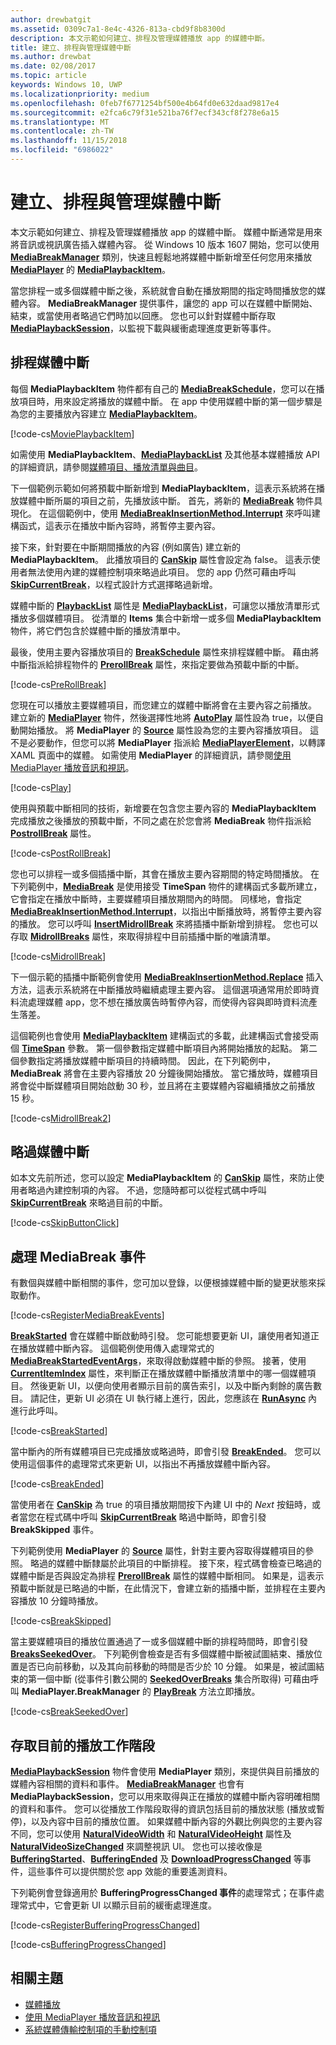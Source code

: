```yaml
---
author: drewbatgit
ms.assetid: 0309c7a1-8e4c-4326-813a-cbd9f8b8300d
description: 本文示範如何建立、排程及管理媒體播放 app 的媒體中斷。
title: 建立、排程與管理媒體中斷
ms.author: drewbat
ms.date: 02/08/2017
ms.topic: article
keywords: Windows 10, UWP
ms.localizationpriority: medium
ms.openlocfilehash: 0feb7f6771254bf500e4b64fd0e632daad9817e4
ms.sourcegitcommit: e2fca6c79f31e521ba76f7ecf343cf8f278e6a15
ms.translationtype: MT
ms.contentlocale: zh-TW
ms.lasthandoff: 11/15/2018
ms.locfileid: "6986022"
---
```

# <a name="create-schedule-and-manage-media-breaks"></a>建立、排程與管理媒體中斷

本文示範如何建立、排程及管理媒體播放 app 的媒體中斷。 媒體中斷通常是用來將音訊或視訊廣告插入媒體內容。 從 Windows 10 版本 1607 開始，您可以使用 [**MediaBreakManager**](https://msdn.microsoft.com/library/windows/apps/Windows.Media.Playback.MediaBreakManager) 類別，快速且輕鬆地將媒體中斷新增至任何您用來播放 [**MediaPlayer**](https://msdn.microsoft.com/library/windows/apps/Windows.Media.Playback.MediaPlayer) 的 [**MediaPlaybackItem**](https://msdn.microsoft.com/library/windows/apps/Windows.Media.Playback.MediaPlaybackItem)。


當您排程一或多個媒體中斷之後，系統就會自動在播放期間的指定時間播放您的媒體內容。 **MediaBreakManager** 提供事件，讓您的 app 可以在媒體中斷開始、結束，或當使用者略過它們時加以回應。 您也可以針對媒體中斷存取 [**MediaPlaybackSession**](https://msdn.microsoft.com/library/windows/apps/Windows.Media.Playback.MediaPlaybackSession)，以監視下載與緩衝處理進度更新等事件。

## <a name="schedule-media-breaks"></a>排程媒體中斷
每個 **MediaPlaybackItem** 物件都有自己的 [**MediaBreakSchedule**](https://msdn.microsoft.com/library/windows/apps/Windows.Media.Playback.MediaBreakSchedule)，您可以在播放項目時，用來設定將播放的媒體中斷。 在 app 中使用媒體中斷的第一個步驟是為您的主要播放內容建立 [**MediaPlaybackItem**](https://msdn.microsoft.com/library/windows/apps/Windows.Media.Playback.MediaPlaybackItem)。 

[!code-cs[MoviePlaybackItem](./code/MediaBreaks_RS1/cs/MainPage.xaml.cs#SnippetMoviePlaybackItem)]

如需使用 **MediaPlaybackItem**、[**MediaPlaybackList**](https://msdn.microsoft.com/library/windows/apps/Windows.Media.Playback.MediaPlaybackList) 及其他基本媒體播放 API 的詳細資訊，請參閱[媒體項目、播放清單與曲目](media-playback-with-mediasource.md)。

下一個範例示範如何將預載中斷新增到 **MediaPlaybackItem**，這表示系統將在播放媒體中斷所屬的項目之前，先播放該中斷。 首先，將新的 [**MediaBreak**](https://msdn.microsoft.com/library/windows/apps/Windows.Media.Playback.MediaBreak) 物件具現化。 在這個範例中，使用 [**MediaBreakInsertionMethod.Interrupt**](https://msdn.microsoft.com/library/windows/apps/Windows.Media.Playback.MediaBreakInsertionMethod) 來呼叫建構函式，這表示在播放中斷內容時，將暫停主要內容。 

接下來，針對要在中斷期間播放的內容 (例如廣告) 建立新的 **MediaPlaybackItem**。 此播放項目的 [**CanSkip**](https://msdn.microsoft.com/library/windows/apps/Windows.Media.Playback.MediaPlaybackItem.CanSkip) 屬性會設定為 false。 這表示使用者無法使用內建的媒體控制項來略過此項目。 您的 app 仍然可藉由呼叫 [**SkipCurrentBreak**](https://msdn.microsoft.com/library/windows/apps/Windows.Media.Playback.MediaBreakManager.SkipCurrentBreak)，以程式設計方式選擇略過新增。 

媒體中斷的 [**PlaybackList**](https://msdn.microsoft.com/library/windows/apps/Windows.Media.Playback.MediaBreak.PlaybackList) 屬性是 [**MediaPlaybackList**](https://msdn.microsoft.com/library/windows/apps/Windows.Media.Playback.MediaPlaybackList)，可讓您以播放清單形式播放多個媒體項目。 從清單的 **Items** 集合中新增一或多個 **MediaPlaybackItem** 物件，將它們包含於媒體中斷的播放清單中。

最後，使用主要內容播放項目的 [**BreakSchedule**](https://msdn.microsoft.com/library/windows/apps/Windows.Media.Playback.MediaPlaybackItem.BreakSchedule) 屬性來排程媒體中斷。 藉由將中斷指派給排程物件的 [**PrerollBreak**](https://msdn.microsoft.com/library/windows/apps/Windows.Media.Playback.MediaBreakSchedule.PrerollBreak) 屬性，來指定要做為預載中斷的中斷。

[!code-cs[PreRollBreak](./code/MediaBreaks_RS1/cs/MainPage.xaml.cs#SnippetPreRollBreak)]

您現在可以播放主要媒體項目，而您建立的媒體中斷將會在主要內容之前播放。 建立新的 [**MediaPlayer**](https://msdn.microsoft.com/library/windows/apps/Windows.Media.Playback.MediaPlayer) 物件，然後選擇性地將 [**AutoPlay**](https://msdn.microsoft.com/library/windows/apps/Windows.Media.Playback.MediaPlayer.AutoPlay) 屬性設為 true，以便自動開始播放。 將 **MediaPlayer** 的 [**Source**](https://msdn.microsoft.com/library/windows/apps/Windows.Media.Playback.MediaPlayer.Source) 屬性設為您的主要內容播放項目。 這不是必要動作，但您可以將 **MediaPlayer** 指派給 [**MediaPlayerElement**](https://msdn.microsoft.com/library/windows/apps/Windows.UI.Xaml.Controls.MediaPlayerElement)，以轉譯 XAML 頁面中的媒體。 如需使用 **MediaPlayer** 的詳細資訊，請參閱[使用 MediaPlayer 播放音訊和視訊](play-audio-and-video-with-mediaplayer.md)。

[!code-cs[Play](./code/MediaBreaks_RS1/cs/MainPage.xaml.cs#SnippetPlay)]

使用與預載中斷相同的技術，新增要在包含您主要內容的 **MediaPlaybackItem** 完成播放之後播放的預載中斷，不同之處在於您會將 **MediaBreak** 物件指派給 [**PostrollBreak**](https://msdn.microsoft.com/library/windows/apps/Windows.Media.Playback.MediaBreakSchedule.PostrollBreak) 屬性。

[!code-cs[PostRollBreak](./code/MediaBreaks_RS1/cs/MainPage.xaml.cs#SnippetPostRollBreak)]

您也可以排程一或多個插播中斷，其會在播放主要內容期間的特定時間播放。 在下列範例中，[**MediaBreak**](https://msdn.microsoft.com/library/windows/apps/Windows.Media.Playback.MediaBreak) 是使用接受 **TimeSpan** 物件的建構函式多載所建立，它會指定在播放中斷時，主要媒體項目播放期間內的時間。 同樣地，會指定 [**MediaBreakInsertionMethod.Interrupt**](https://msdn.microsoft.com/library/windows/apps/Windows.Media.Playback.MediaBreakInsertionMethod)，以指出中斷播放時，將暫停主要內容的播放。 您可以呼叫 [**InsertMidrollBreak**](https://msdn.microsoft.com/library/windows/apps/mt670692) 來將插播中斷新增到排程。 您也可以存取 [**MidrollBreaks**](https://msdn.microsoft.com/library/windows/apps/Windows.Media.Playback.MediaBreakSchedule.MidrollBreaks) 屬性，來取得排程中目前插播中斷的唯讀清單。

[!code-cs[MidrollBreak](./code/MediaBreaks_RS1/cs/MainPage.xaml.cs#SnippetMidrollBreak)]

下一個示範的插播中斷範例會使用 [**MediaBreakInsertionMethod.Replace**](https://msdn.microsoft.com/library/windows/apps/Windows.Media.Playback.MediaBreakInsertionMethod) 插入方法，這表示系統將在中斷播放時繼續處理主要內容。 這個選項通常用於即時資料流處理媒體 app，您不想在播放廣告時暫停內容，而使得內容與即時資料流產生落差。 

這個範例也會使用 [**MediaPlaybackItem**](https://msdn.microsoft.com/library/windows/apps/Windows.Media.Playback.MediaPlaybackItem) 建構函式的多載，此建構函式會接受兩個 [**TimeSpan**](https://msdn.microsoft.com/library/windows/apps/Windows.Foundation.TimeSpan) 參數。 第一個參數指定媒體中斷項目內將開始播放的起點。 第二個參數指定將播放媒體中斷項目的持續時間。 因此，在下列範例中，**MediaBreak** 將會在主要內容播放 20 分鐘後開始播放。 當它播放時，媒體項目將會從中斷媒體項目開始啟動 30 秒，並且將在主要媒體內容繼續播放之前播放 15 秒。

[!code-cs[MidrollBreak2](./code/MediaBreaks_RS1/cs/MainPage.xaml.cs#SnippetMidrollBreak2)]

## <a name="skip-media-breaks"></a>略過媒體中斷
如本文先前所述，您可以設定 **MediaPlaybackItem** 的 [**CanSkip**](https://msdn.microsoft.com/library/windows/apps/Windows.Media.Playback.MediaPlaybackItem.CanSkip) 屬性，來防止使用者略過內建控制項的內容。 不過，您隨時都可以從程式碼中呼叫 [**SkipCurrentBreak**](https://msdn.microsoft.com/library/windows/apps/Windows.Media.Playback.MediaBreakManager.SkipCurrentBreak) 來略過目前的中斷。

[!code-cs[SkipButtonClick](./code/MediaBreaks_RS1/cs/MainPage.xaml.cs#SnippetSkipButtonClick)]

## <a name="handle-mediabreak-events"></a>處理 MediaBreak 事件

有數個與媒體中斷相關的事件，您可加以登錄，以便根據媒體中斷的變更狀態來採取動作。

[!code-cs[RegisterMediaBreakEvents](./code/MediaBreaks_RS1/cs/MainPage.xaml.cs#SnippetRegisterMediaBreakEvents)]

[**BreakStarted**](https://msdn.microsoft.com/library/windows/apps/Windows.Media.Playback.MediaBreakManager.BreakStarted) 會在媒體中斷啟動時引發。 您可能想要更新 UI，讓使用者知道正在播放媒體中斷內容。 這個範例使用傳入處理常式的 [**MediaBreakStartedEventArgs**](https://msdn.microsoft.com/library/windows/apps/Windows.Media.Playback.MediaBreakStartedEventArgs)，來取得啟動媒體中斷的參照。 接著，使用 [**CurrentItemIndex**](https://msdn.microsoft.com/library/windows/apps/Windows.Media.Playback.MediaPlaybackList.CurrentItemIndex) 屬性，來判斷正在播放媒體中斷播放清單中的哪一個媒體項目。 然後更新 UI，以便向使用者顯示目前的廣告索引，以及中斷內剩餘的廣告數目。 請記住，更新 UI 必須在 UI 執行緒上進行，因此，您應該在 [**RunAsync**](https://msdn.microsoft.com/library/windows/apps/hh750317) 內進行此呼叫。 

[!code-cs[BreakStarted](./code/MediaBreaks_RS1/cs/MainPage.xaml.cs#SnippetBreakStarted)]

當中斷內的所有媒體項目已完成播放或略過時，即會引發 [**BreakEnded**](https://msdn.microsoft.com/library/windows/apps/Windows.Media.Playback.MediaBreakManager.BreakEnded)。 您可以使用這個事件的處理常式來更新 UI，以指出不再播放媒體中斷內容。

[!code-cs[BreakEnded](./code/MediaBreaks_RS1/cs/MainPage.xaml.cs#SnippetBreakEnded)]

當使用者在 [**CanSkip**](https://msdn.microsoft.com/library/windows/apps/Windows.Media.Playback.MediaPlaybackItem.CanSkip) 為 true 的項目播放期間按下內建 UI 中的 *Next* 按鈕時，或者當您在程式碼中呼叫 [**SkipCurrentBreak**](https://msdn.microsoft.com/library/windows/apps/Windows.Media.Playback.MediaBreakManager.SkipCurrentBreak) 略過中斷時，即會引發 **BreakSkipped** 事件。

下列範例使用 **MediaPlayer** 的 [**Source**](https://msdn.microsoft.com/library/windows/apps/Windows.Media.Playback.MediaPlayer.Source) 屬性，針對主要內容取得媒體項目的參照。 略過的媒體中斷隸屬於此項目的中斷排程。 接下來，程式碼會檢查已略過的媒體中斷是否與設定為排程 [**PrerollBreak**](https://msdn.microsoft.com/library/windows/apps/Windows.Media.Playback.MediaBreakSchedule.PrerollBreak) 屬性的媒體中斷相同。 如果是，這表示預載中斷就是已略過的中斷，在此情況下，會建立新的插播中斷，並排程在主要內容播放 10 分鐘時播放。

[!code-cs[BreakSkipped](./code/MediaBreaks_RS1/cs/MainPage.xaml.cs#SnippetBreakSkipped)]

當主要媒體項目的播放位置通過了一或多個媒體中斷的排程時間時，即會引發 [**BreaksSeekedOver**](https://msdn.microsoft.com/library/windows/apps/Windows.Media.Playback.MediaBreakManager.BreaksSeekedOver)。 下列範例會檢查是否有多個媒體中斷被試圖結束、播放位置是否已向前移動，以及其向前移動的時間是否少於 10 分鐘。 如果是，被試圖結束的第一個中斷 (從事件引數公開的 [**SeekedOverBreaks**](https://msdn.microsoft.com/library/windows/apps/Windows.Media.Playback.MediaBreakSeekedOverEventArgs.SeekedOverBreaks) 集合所取得) 可藉由呼叫 **MediaPlayer.BreakManager** 的 [**PlayBreak**](https://msdn.microsoft.com/library/windows/apps/mt670689) 方法立即播放。

[!code-cs[BreakSeekedOver](./code/MediaBreaks_RS1/cs/MainPage.xaml.cs#SnippetBreakSeekedOver)]


## <a name="access-the-current-playback-session"></a>存取目前的播放工作階段
[**MediaPlaybackSession**](https://msdn.microsoft.com/library/windows/apps/Windows.Media.Playback.MediaPlaybackSession) 物件會使用 **MediaPlayer** 類別，來提供與目前播放的媒體內容相關的資料和事件。 [**MediaBreakManager**](https://msdn.microsoft.com/library/windows/apps/Windows.Media.Playback.MediaBreakManager) 也會有 **MediaPlaybackSession**，您可以用來取得與正在播放的媒體中斷內容明確相關的資料和事件。 您可以從播放工作階段取得的資訊包括目前的播放狀態 (播放或暫停)，以及內容中目前的播放位置。 如果媒體中斷內容的外觀比例與您的主要內容不同，您可以使用 [**NaturalVideoWidth**](https://msdn.microsoft.com/library/windows/apps/Windows.Media.Playback.MediaPlaybackSession.NaturalVideoWidth) 和 [**NaturalVideoHeight**](https://msdn.microsoft.com/library/windows/apps/Windows.Media.Playback.MediaPlaybackSession.NaturalVideoHeight) 屬性及 [**NaturalVideoSizeChanged**](https://msdn.microsoft.com/library/windows/apps/Windows.Media.Playback.MediaPlaybackSession.NaturalVideoSizeChanged) 來調整視訊 UI。 您也可以接收像是 [**BufferingStarted**](https://msdn.microsoft.com/library/windows/apps/Windows.Media.Playback.MediaPlaybackSession.BufferingStarted)、[**BufferingEnded**](https://msdn.microsoft.com/library/windows/apps/Windows.Media.Playback.MediaPlaybackSession.BufferingEnded) 及 [**DownloadProgressChanged**](https://msdn.microsoft.com/library/windows/apps/Windows.Media.Playback.MediaPlaybackSession.DownloadProgressChanged) 等事件，這些事件可以提供關於您 app 效能的重要遙測資料。

下列範例會登錄適用於 **BufferingProgressChanged 事件**的處理常式；在事件處理常式中，它會更新 UI 以顯示目前的緩衝處理進度。

[!code-cs[RegisterBufferingProgressChanged](./code/MediaBreaks_RS1/cs/MainPage.xaml.cs#SnippetRegisterBufferingProgressChanged)]

[!code-cs[BufferingProgressChanged](./code/MediaBreaks_RS1/cs/MainPage.xaml.cs#SnippetBufferingProgressChanged)]

## <a name="related-topics"></a>相關主題
* [媒體播放](media-playback.md)
* [使用 MediaPlayer 播放音訊和視訊](play-audio-and-video-with-mediaplayer.md)
* [系統媒體傳輸控制項的手動控制項](system-media-transport-controls.md)

 

 




